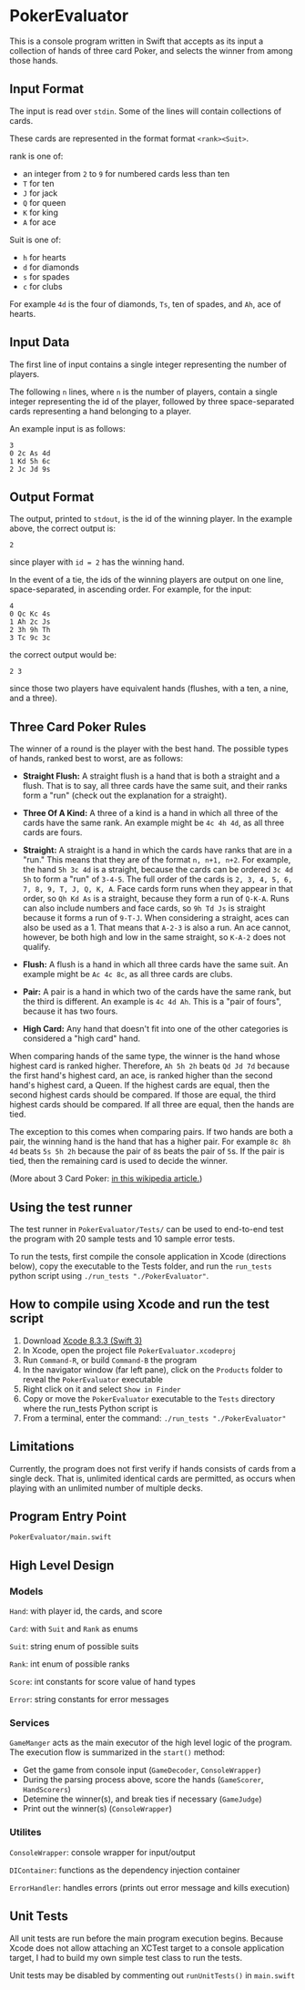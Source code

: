 PokerEvaluator
=====================

This is a console program written in Swift that accepts as its input a collection of hands of three card Poker, and selects the winner from among those hands.

Input Format
------------

The input is read over `stdin`. Some of the lines will contain collections of cards. 

These cards are represented in the format format `<rank><Suit>`. 

rank is one of:
* an integer from `2` to `9` for numbered cards less than ten
* `T` for ten
* `J` for jack
* `Q` for queen
* `K` for king
* `A` for ace

Suit is one of:
* `h` for hearts
* `d` for diamonds
* `s` for spades
* `c` for clubs

For example `4d` is the four of diamonds, `Ts`, ten of spades, and `Ah`, ace of hearts.

Input Data
----------
The first line of input contains a single integer representing the number of players.

The following `n` lines, where `n` is the number of players, contain a single integer representing the id of the player, followed by three space-separated cards representing a hand belonging to a player.

An example input is as follows:

```
3
0 2c As 4d
1 Kd 5h 6c
2 Jc Jd 9s
```

Output Format
-------------

The output, printed to `stdout`, is the id of the winning player. In the example above, the correct output is:

```
2
```

since player with `id = 2` has the winning hand.

In the event of a tie, the ids of the winning players are output on one line, space-separated, in ascending order. For example, for the input:
```
4
0 Qc Kc 4s
1 Ah 2c Js
2 3h 9h Th
3 Tc 9c 3c
```

the correct output would be:

```
2 3
```

since those two players have equivalent hands (flushes, with a ten, a nine, and a three).

Three Card Poker Rules
----------------------

The winner of a round is the player with the best hand. The possible types of hands, ranked best to worst, are as follows:

* **Straight Flush:** A straight flush is a hand that is both a straight and a flush. That is to say, all three cards have the same suit, and their ranks form a "run" (check out the explanation for a straight).

* **Three Of A Kind:** A three of a kind is a hand in which all three of the cards have the same rank. An example might be `4c 4h 4d`, as all three cards are fours.

* **Straight:** A straight is a hand in which the cards have ranks that are in a "run." This means that they are of the format `n, n+1, n+2`. For example, the hand `5h 3c 4d` is a straight, because the cards can be ordered `3c 4d 5h` to form a "run" of `3-4-5`. The full order of the cards is `2, 3, 4, 5, 6, 7, 8, 9, T, J, Q, K, A`. Face cards form runs when they appear in that order, so `Qh Kd As` is a straight, because they form a run of `Q-K-A`. Runs can also include numbers and face cards, so `9h Td Js` is straight because it forms a run of `9-T-J`. When considering a straight, aces can also be used as a 1. That means that `A-2-3` is also a run. An ace cannot, however, be both high and low in the same straight, so `K-A-2` does not qualify.

* **Flush:** A flush is a hand in which all three cards have the same suit. An example might be `Ac 4c 8c`, as all three cards are clubs.

* **Pair:** A pair is a hand in which two of the cards have the same rank, but the third is different. An example is `4c 4d Ah`. This is a "pair of fours", because it has two fours.

* **High Card:** Any hand that doesn't fit into one of the other categories is considered a "high card" hand.

When comparing hands of the same type, the winner is the hand whose highest card is ranked higher. Therefore, `Ah 5h 2h` beats `Qd Jd 7d` because the first hand's highest card, an ace, is ranked higher than the second hand's highest card, a Queen. If the highest cards are equal, then the second highest cards should be compared. If those are equal, the third highest cards should be compared. If all three are equal, then the hands are tied.

The exception to this comes when comparing pairs. If two hands are both a pair, the winning hand is the hand that has a higher pair. For example `8c 8h 4d` beats `5s 5h 2h` because the pair of `8`s beats the pair of `5`s. If the pair is tied, then the remaining card is used to decide the winner.

(More about 3 Card Poker: [in this wikipedia article.](https://en.wikipedia.org/wiki/Three_card_poker))

Using the test runner
----------------------

The test runner in `PokerEvaluator/Tests/` can be used to end-to-end test the program with 20 sample tests and 10 sample error tests.

To run the tests, first compile the console application in Xcode (directions below), copy the executable to the Tests folder, and run the `run_tests` python script using `./run_tests "./PokerEvaluator"`.

How to compile using Xcode and run the test script
--------------------------------------------------

1. Download [Xcode 8.3.3 (Swift 3)](https://developer.apple.com/xcode/)
2. In Xcode, open the project file `PokerEvaluator.xcodeproj`
3. Run `Command-R`, or build `Command-B` the program
4. In the navigator window (far left pane), click on the `Products` folder to reveal the `PokerEvaluator` executable
5. Right click on it and select `Show in Finder`
6. Copy or move the `PokerEvaluator` executable to the `Tests` directory where the run_tests Python script is
7. From a terminal, enter the command: `./run_tests "./PokerEvaluator"`

Limitations
-----------

Currently, the program does not first verify if hands consists of cards from a single deck.  That is, unlimited identical cards are permitted, as occurs when playing with an unlimited number of multiple decks.

Program Entry Point
-------------------

`PokerEvaluator/main.swift`

High Level Design
-----------------

### Models

`Hand`: with player id, the cards, and score

`Card`: with `Suit` and `Rank` as enums

`Suit`: string enum of possible suits

`Rank`: int enum of possible ranks

`Score`: int constants for score value of hand types

`Error`: string constants for error messages

### Services

`GameManger` acts as the main executor of the high level logic of the program.  The execution flow is summarized in the `start()` method:  

* Get the game from console input (`GameDecoder`, `ConsoleWrapper`)
* During the parsing process above, score the hands (`GameScorer`, `HandScorers`)
* Detemine the winner(s), and break ties if necessary (`GameJudge`)
* Print out the winner(s) (`ConsoleWrapper`)

### Utilites

`ConsoleWrapper`: console wrapper for input/output

`DIContainer`: functions as the dependency injection container

`ErrorHandler`: handles errors (prints out error message and kills execution)


Unit Tests
----------

All unit tests are run before the main program execution begins.  Because Xcode does not allow attaching an XCTest target to a console application target, I had to build my own simple test class to run the tests.

Unit tests may be disabled by commenting out `runUnitTests()` in `main.swift`


